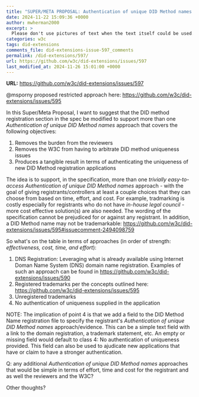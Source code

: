 ```yaml
---
title: "SUPER/META PROPOSAL: Authentication of unique DID Method names: allowing for multiple approaches"
date: 2024-11-22 15:09:36 +0000
author: mwherman2000
excerpt: >
  Please don't use pictures of text when the text itself could be used.
categories: w3c
tags: did-extensions
comments_file: did-extensions-issue-597_comments
permalink: /did-extensions/597/
url: https://github.com/w3c/did-extensions/issues/597
last_modified_at: 2024-11-26 15:01:00 +0000
---
```



**URL:** https://github.com/w3c/did-extensions/issues/597

@msporny proposed restricted approach here: https://github.com/w3c/did-extensions/issues/595

In this Super/Meta Proposal, I want to suggest that the DID method registration section in the spec be modified to support more than one _Authentication of unique DID Method names_ approach that covers the following objectives:
1. Removes the burden from the reviewers
2. Removes the W3C from having to arbitrate DID method uniqueness issues
3. Produces a tangible result in terms of authenticating the uniqueness of new DID Method registration applications

The idea is to support, in the specification, more than one _trivially easy-to-access_ _Authentication of unique DID Method names_  approach - with the goal of giving registrants/controllers at least a couple choices that they can choose from based on time, effort, and cost.  For example, tradmarking is costly especially for registrants who do not have _in-house legal council_ - more cost effective solution(s) are also needed.  The wording of the specification cannot be prejudiced for or against any registrant.  In addition, a DID Method name may not be trademarkable: https://github.com/w3c/did-extensions/issues/595#issuecomment-2494098759

So what's on the table in terms of approaches (in order of strength: _effectiveness, cost, time, and effort_):
1. DNS Registration: Leveraging what is already available using Internet Doman Name System (DNS) domain name registration. Examples of such an approach can be found in https://github.com/w3c/did-extensions/issues/590
2. Registered trademarks per the concepts outlined here: https://github.com/w3c/did-extensions/issues/595
3. Unregistered trademarks
4. No authentication of uniqueness supplied in the application

NOTE: The implication of point 4 is that we add a field to the DID Method Name registration file to specify the registrant's _Authentication of unique DID Method names_ approach/evidence.  This can be a simple text field with a link to the domain registration, a trademark statement, etc.  An empty or missing field would default to class 4: No authentication of uniqueness provided.  This field can also be used to ajudicate new applications that have or claim to have a stronger authentication.

Q: any additional _Authentication of unique DID Method names_ approaches that would be simple in terms of effort, time and cost for the registrant and as well the reviewers and the W3C?

Other thoughts?
